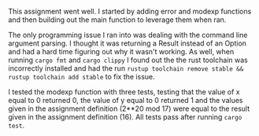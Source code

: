 This assignment went well. I started by adding error and modexp functions and then building out the main function to leverage them when ran.

The only programming issue I ran into was dealing with the command line argument parsing. I thought it was returning a Result instead of an Option and had a hard time figuring out why it wasn't working. As well, when running `cargo fmt` and `cargo clippy` I found out the the rust toolchain was incorrectly installed and had the run `rustup toolchain remove stable && rustup toolchain add stable` to fix the issue.

I tested the modexp function with three tests, testing that the value of x equal to 0 returned 0, the value of y equal to 0 returned 1 and the values given in the assignment definition (2\*\*20 mod 17) were equal to the result given in the assignment definition (16). All tests pass after running `cargo test`.
